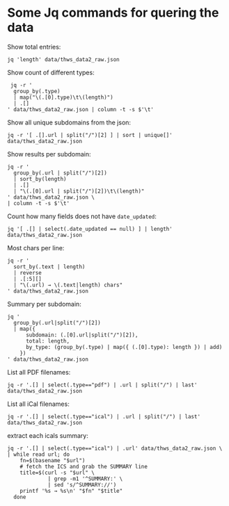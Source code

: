 # Some Jq commands for quering the data

Show total entries:
```shell
jq 'length' data/thws_data2_raw.json
```

Show count of different types:
```shell
 jq -r '
  group_by(.type)
  | map("\(.[0].type)\t\(length)")
  | .[]
' data/thws_data2_raw.json | column -t -s $'\t'
```

Show all unique subdomains from the json:

```shell
jq -r '[ .[].url | split("/")[2] ] | sort | unique[]' data/thws_data2_raw.json
```

Show results per subdomain:

```shell
jq -r '
  group_by(.url | split("/")[2])
  | sort_by(length)
  | .[] 
  | "\(.[0].url | split("/")[2])\t\(length)"
' data/thws_data2_raw.json \
| column -t -s $'\t'
```

Count how many fields does not have `date_updated`:
```shell
jq '[ .[] | select(.date_updated == null) ] | length' data/thws_data2_raw.json
```

Most chars per line: 
```shell
jq -r '
  sort_by(.text | length)
  | reverse
  | .[:5][]
  | "\(.url) → \(.text|length) chars"
' data/thws_data2_raw.json
```

Summary per subdomain:
```shell
jq '
  group_by(.url|split("/")[2])
  | map({
      subdomain: (.[0].url|split("/")[2]),
      total: length,
      by_type: (group_by(.type) | map({ (.[0].type): length }) | add)
    })
' data/thws_data2_raw.json
```

List all PDF filenames:
```shell
jq -r '.[] | select(.type=="pdf") | .url | split("/") | last' data/thws_data2_raw.json
```

List all iCal filenames:
```shell
jq -r '.[] | select(.type=="ical") | .url | split("/") | last' data/thws_data2_raw.json
```

extract each icals summary:
```shell
jq -r '.[] | select(.type=="ical") | .url' data/thws_data2_raw.json \
| while read url; do
    fn=$(basename "$url")
    # fetch the ICS and grab the SUMMARY line
    title=$(curl -s "$url" \
             | grep -m1 '^SUMMARY:' \
             | sed 's/^SUMMARY://')
    printf '%s → %s\n' "$fn" "$title"
  done
```